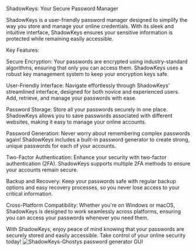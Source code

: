 ShadowKeys: Your Secure Password Manager

ShadowKeys is a user-friendly password manager designed to simplify the way you store and manage your online credentials. With its sleek and intuitive interface, ShadowKeys ensures your sensitive information is protected while remaining easily accessible.

Key Features:

Secure Encryption: Your passwords are encrypted using industry-standard algorithms, ensuring that only you can access them. ShadowKeys uses a robust key management system to keep your encryption keys safe.

User-Friendly Interface: Navigate effortlessly through ShadowKeys’ streamlined interface, designed for both novice and experienced users. Add, retrieve, and manage your passwords with ease.

Password Storage: Store all your passwords securely in one place. ShadowKeys allows you to save passwords associated with different websites, making it easy to manage your online accounts.

Password Generation: Never worry about remembering complex passwords again! ShadowKeys includes a built-in password generator to create strong, unique passwords for each of your accounts.

Two-Factor Authentication: Enhance your security with two-factor authentication (2FA). ShadowKeys supports multiple 2FA methods to ensure your accounts remain secure.

Backup and Recovery: Keep your passwords safe with regular backup options and easy recovery processes, so you never lose access to your critical information.

Cross-Platform Compatibility: Whether you're on Windows or macOS, ShadowKeys is designed to work seamlessly across platforms, ensuring you can access your passwords whenever you need them.

With ShadowKeys, enjoy peace of mind knowing that your passwords are securely stored and easily accessible. Take control of your online security today!
![ShadowKeys-Ghostys password generator GUI](https://github.com/user-attachments/assets/58db2e44-295d-452e-a47a-df8cfb7ffc55)
